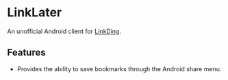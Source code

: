 # LinkLater

An unofficial Android client for [LinkDing](https://github.com/sissbruecker/linkding).


## Features
- Provides the ability to save bookmarks through the Android share menu.
